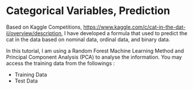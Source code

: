 # Categorical Variables, Prediction
Based on Kaggle Competitions, https://www.kaggle.com/c/cat-in-the-dat-ii/overview/description, I have developed a formula that used to predict the cat in the data 
based on nominal data, ordinal data, and binary data. 

In this tutorial, I am using a Random Forest Machine Learning Method and Principal Component Analysis (PCA) to analyse the information.
You may access the training data from the followings : 
- Training Data
- Test Data
